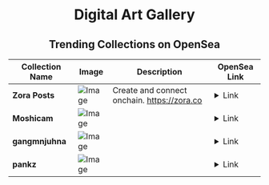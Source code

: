<div align="center">

# Digital Art Gallery

## Trending Collections on OpenSea

| Collection Name                       | Image                                                                                     | Description                       | OpenSea Link                                                                                          |
|---------------------------------------|-------------------------------------------------------------------------------------------|-----------------------------------|--------------------------------------------------------------------------------------------------------|
| **Zora Posts** | ![Image](https://i.seadn.io/s/raw/files/071ea9c7b5441b645e7616e21089fc93.gif?w=500&auto=format?w=200&auto=format) | Create and connect onchain. https://zora.co | <details><summary>Link</summary>[Zora Posts](https://opensea.io/collection/zora-posts-56)</details> |
| **Moshicam** | ![Image](https://i.seadn.io/s/raw/files/9a7a005961b0aec2d7a6e021094252af.png?w=500&auto=format?w=200&auto=format) |  | <details><summary>Link</summary>[Moshicam](https://opensea.io/collection/moshicam-1779)</details> |
| **gangmnjuhna** | ![Image](https://i.seadn.io/s/raw/files/cebbcba5a356f0f571dd5d1d581effb1.jpg?w=500&auto=format?w=200&auto=format) |  | <details><summary>Link</summary>[gangmnjuhna](https://opensea.io/collection/gangmnjuhna)</details> |
| **pankz** | ![Image](https://i.seadn.io/s/raw/files/2c6bf7de8aaa45659939d852ac5dd854.jpg?w=500&auto=format?w=200&auto=format) |  | <details><summary>Link</summary>[pankz](https://opensea.io/collection/pankz)</details> |

</div>